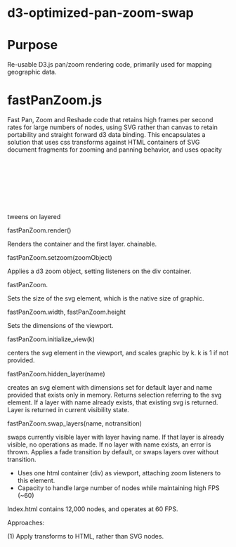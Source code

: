 # d3-optimized-pan-zoom-swap

# Purpose

Re-usable D3.js pan/zoom rendering code, primarily used for mapping geographic data.

# fastPanZoom.js

Fast Pan, Zoom and Reshade code that retains high frames per second rates for large numbers of nodes, using SVG rather than canvas to retain portability and straight forward d3 data binding. This encapsulates a solution that uses css transforms against HTML containers of SVG document fragments for zooming and panning behavior, and uses opacity tweens on layered <SVG> nodes to render color changes. 

fastPanZoom.render()

Renders the container and the first layer. chainable.

fastPanZoom.setzoom(zoomObject)

Applies a d3 zoom object, setting listeners on the div container.

fastPanZoom.

Sets the size of the svg element, which is the native size of graphic.

fastPanZoom.width, fastPanZoom.height

Sets the dimensions of the viewport.

fastPanZoom.initialize_view(k)

centers the svg element in the viewport, and scales graphic by k. k is 1 if not provided.

fastPanZoom.hidden_layer(name)

creates an svg element with dimensions set for default layer and name provided that exists only in memory. Returns selection referring to the svg element. If a layer with name already exists, that existing svg is returned. Layer is returned in current visibility state.

fastPanZoom.swap_layers(name, notransition)

swaps currently visible layer with layer having name. If that layer is already visible, no operations as made. If no layer with name exists, an error is thrown. Applies a fade transition by default, or swaps layers over without transition.




- Uses one html container (div) as viewport, attaching zoom listeners to this element. 
- Capacity to handle large number of nodes while maintaining high FPS (~60)

Index.html contains 12,000 nodes, and operates at 60 FPS.

Approaches:

(1) Apply transforms to HTML, rather than SVG nodes. 
